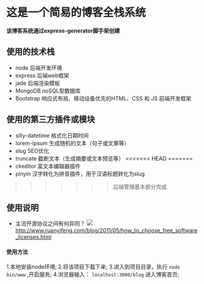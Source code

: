 # 这是一个简易的博客全栈系统
**该博客系统通过express-generator脚手架创建**
## 使用的技术栈
* node 后端开发环境
* express 后端web框架
* jade 后端渲染模板
* MongoDB noSQL型数据库
* Bootstrap 响应式布局、移动设备优先的HTML、CSS 和 JS 前端开发框架
## 使用的第三方插件或模块
* silly-datetime  格式化日期时间
* lorem-ipsum 生成随机的文本（句子或文章等）
* slug  SEO优化
* truncate 截断文本（生成摘要或文本预览等）
<<<<<<< HEAD
=======
* ckeditor 富文本编辑器插件
* pinyin 汉字转化为拼音插件，用于汉语标题转化为slug
>>>>>>> 后端管理基本部分完成

## 使用说明
* 主流开源协议之间有何异同？
![](http://www.ruanyifeng.com/blogimg/asset/201105/free_software_licenses.png)http://www.ruanyifeng.com/blog/2011/05/how_to_choose_free_software_licenses.html
#### 使用方法
1.本地安装node环境;
2.将该项目下载下来;
3.进入到项目目录，执行 `node bin/www` ,开启服务;
4.浏览器输入： `localhost:3000/blog` 进入博客首页;